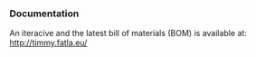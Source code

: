 ### Documentation ###

An iteracive and the latest bill of materials (BOM) is available at: http://timmy.fatla.eu/

